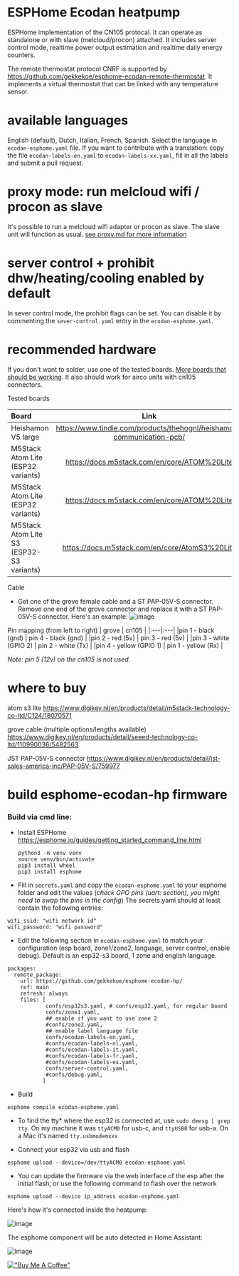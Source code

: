 # ESPHome Ecodan heatpump
ESPHome implementation of the CN105 protocal. It can operate as standalone or with slave (melcloud/procon) attached. It includes server control mode, realtime power output estimation and realtime daily energy counters. 

The remote thermostat protocol CNRF is supported by https://github.com/gekkekoe/esphome-ecodan-remote-thermostat. It implements a virtual thermostat that can be linked with any temperature sensor.

# available languages
English (default), Dutch, Italian, French, Spanish. Select the language in `ecodan-esphome.yaml` file. 
If you want to contribute with a translation: copy the file `ecodan-labels-en.yaml` to `ecodan-labels-xx.yaml`, fill in all the labels and submit a pull request.

# proxy mode: run melcloud wifi / procon as slave
It's possible to run a melcloud wifi adapter or procon as slave. The slave unit will function as usual.
[see proxy.md for more information](proxy.md)

# server control + prohibit dhw/heating/cooling enabled by default
In sever control mode, the prohibit flags can be set. You can disable it by commenting the `sever-control.yaml` entry in the `ecodan-esphome.yaml`.

# recommended hardware
If you don't want to solder, use one of the tested boards. [More boards that should be working](https://github.com/SwiCago/HeatPump/issues/13#issuecomment-457897457). It also should work for airco units with cn105 connectors. 

Tested boards

| Board | Link | Notes |
|:---|:----:|:---|
| Heishamon V5 large | https://www.tindie.com/products/thehognl/heishamon-communication-pcb/ | [see proxy.md](proxy.md) |
| M5Stack Atom Lite (ESP32 variants) | https://docs.m5stack.com/en/core/ATOM%20Lite | Grove ports used |
| M5Stack Atom Lite (ESP32 variants) | https://docs.m5stack.com/en/core/ATOM%20Lite | Pins used [example](confs/m5stack-atom-lite-proxy.md) |
| M5Stack Atom Lite S3 (ESP32-S3 variants) | https://docs.m5stack.com/en/core/AtomS3%20Lite | Grove ports used |

Cable
* Get one of the grove female cable and a ST PAP-05V-S connector. Remove one end of the grove connector and replace it with a ST PAP-05V-S connector. Here's an example:
![image](https://github.com/gekkekoe/esphome-ecodan-hp/blob/main/img/m5stack_cn105.jpg?raw=true)

Pin mapping (from left to right)
| grove | cn105 |
|:---|:---|
|pin 1 - black (gnd) | pin 4 - black (gnd) |
|pin 2 - red (5v) | pin 3 - red (5v) |
|pin 3 - white (GPIO 2) | pin 2 - white (Tx) |
|pin 4 - yellow (GPIO 1) | pin 1 - yellow (Rx) |

*Note: pin 5 (12v) on the cn105 is not used.*

# where to buy
atom s3 lite
https://www.digikey.nl/en/products/detail/m5stack-technology-co-ltd/C124/18070571

grove cable (multiple options/lengths available)
https://www.digikey.nl/en/products/detail/seeed-technology-co-ltd/110990036/5482563

JST PAP-05V-S connector
https://www.digikey.nl/en/products/detail/jst-sales-america-inc/PAP-05V-S/759977


# build esphome-ecodan-hp firmware
### Build via cmd line:
* Install ESPHome https://esphome.io/guides/getting_started_command_line.html
    ```console
    python3 -m venv venv
    source venv/bin/activate
    pip3 install wheel
    pip3 install esphome
    ```
* Fill in `secrets.yaml` and copy the `ecodan-esphome.yaml` to your esphome folder and edit the values (*check GPO pins (uart: section), you might need to swap the pins in the config*)
The secrets.yaml should at least contain the following entries:
```
wifi_ssid: "wifi network id"
wifi_password: "wifi password"
```
* Edit the following section in `ecodan-esphome.yaml` to match your configuration (esp board, zone1/zone2, language, server control, enable debug). Default is an esp32-s3 board, 1 zone and english language.

```
packages:
  remote_package:
    url: https://github.com/gekkekoe/esphome-ecodan-hp/
    ref: main
    refresh: always
    files: [ 
            confs/esp32s3.yaml, # confs/esp32.yaml, for regular board
            confs/zone1.yaml,
            ## enable if you want to use zone 2
            #confs/zone2.yaml,
            ## enable label language file
            confs/ecodan-labels-en.yaml,
            #confs/ecodan-labels-nl.yaml,
            #confs/ecodan-labels-it.yaml,
            #confs/ecodan-labels-fr.yaml,
            #confs/ecodan-labels-es.yaml,
            confs/server-control.yaml,
            #confs/debug.yaml,
           ]
```

* Build
```console
esphome compile ecodan-esphome.yaml
```
* To find the tty* where the esp32 is connected at, use `sudo dmesg | grep tty`. On my machine it was `ttyACM0` for usb-c, and `ttyUSB0` for usb-a. On a Mac it's named `tty.usbmodemxxx`

* Connect your esp32 via usb and flash
```console 
esphome upload --device=/dev/ttyACM0 ecodan-esphome.yaml
```
* You can update the firmware via the web interface of the esp after the initial flash, or use the following command to flash over the network
```console 
esphome upload --device ip_address ecodan-esphome.yaml
```

Here's how it's connected inside the heatpump:

![image](https://github.com/gekkekoe/esphome-ecodan-hp/blob/main/img/m5stack_installed.jpg?raw=true)

The esphome component will be auto detected in Home Assistant:

![image](https://github.com/gekkekoe/esphome-ecodan-hp/blob/main/img/ha-integration.png?raw=true)


[!["Buy Me A Coffee"](https://www.buymeacoffee.com/assets/img/custom_images/orange_img.png)](https://www.buymeacoffee.com/gekkekoe)
